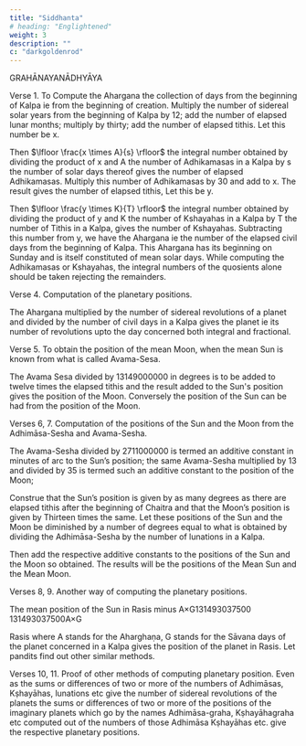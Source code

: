 ```yaml
---
title: "Siddhanta"
# heading: "Englightened"
weight: 3
description: ""
c: "darkgoldenrod"
---
```




GRAHĀNAYANĀDHYĀYA


Verse 1. To Compute the Ahargana the collection of days from the beginning of Kalpa ie from the beginning of creation. Multiply the number of sidereal solar years from the beginning of Kalpa by 12; add the number of elapsed lunar months; multiply by thirty; add the number of elapsed tithis. Let this number be x. 

Then $\lfloor \frac{x \times A}{s} \rfloor$ the integral number obtained by dividing the product of x and A the number of Adhikamasas in a Kalpa by s the number of solar days thereof gives the number of elapsed Adhikamasas. Multiply this number of Adhikamasas by 30 and add to x. The result gives the number of elapsed tithis, Let this be y. 

Then $\lfloor \frac{y \times K}{T} \rfloor$ the integral number obtained by dividing the product of y and K the number of Kshayahas in a Kalpa by T the number of Tithis in a Kalpa, gives the number of Kshayahas. Subtracting this number from y, we have the Ahargana ie the number of the elapsed civil days from the beginning of Kalpa. This Ahargana has its beginning on Sunday and is itself constituted of mean solar days. While computing the Adhikamasas or Kshayahas, the integral numbers of the quosients alone should be taken rejecting the remainders.



Verse 4. Computation of the planetary positions.

The Ahargana multiplied by the number of sidereal revolutions of a planet and divided by the number of civil days in a Kalpa gives the planet ie its number of revolutions upto the day concerned both integral and fractional.


Verse 5. To obtain the position of the mean Moon, when the mean Sun is known from what is called Avama-Sesa.

The Avama Sesa divided by 13149000000 in degrees is to be added to twelve times the elapsed tithis and the result added to the Sun's position gives the position of the Moon. Conversely the position of the Sun can be had from the position of the Moon.


Verses 6, 7. Computation of the positions of the Sun and the Moon from the Adhimāsa-Sesha and Avama-Sesha.

The Avama-Sesha divided by 2711000000 is termed an additive constant in minutes of arc to the Sun’s position; the same Avama-Sesha multiplied by 13 and divided by 35 is termed such an additive constant to the position of the Moon; 

Construe that the Sun’s position is given by as many degrees as there are elapsed tithis after the beginning of Chaitra and that the Moon’s position is given by Thirteen times the same. Let these positions of the Sun and the Moon be diminished by a number of degrees equal to what is obtained by dividing the Adhimāsa-Sesha by the number of lunations in a Kalpa. 

Then add the respective additive constants to the positions of the Sun and the Moon so obtained. The results will be the positions of the Mean Sun and the Mean Moon.


Verses 8, 9. Another way of computing the planetary positions.

The mean position of the Sun in Rasis minus
A×G131493037500
131493037500A×G

Rasis where A stands for the Aharghaṇa, G stands for the Sāvana days of the planet concerned in a Kalpa gives the position of the planet in Rasis. Let pandits find out other similar methods.


Verses 10, 11. Proof of other methods of computing planetary position. Even as the sums or differences of two or more of the numbers of Adhimāsas, Kṣhayāhas, lunations etc give the number of sidereal revolutions of the planets the sums or differences of two or more of the positions of the imaginary planets which go by the names Adhimāsa-graha, Kṣhayāhagraha etc computed out of the numbers of those Adhimāsa Kṣhayāhas etc. give the respective planetary positions.

